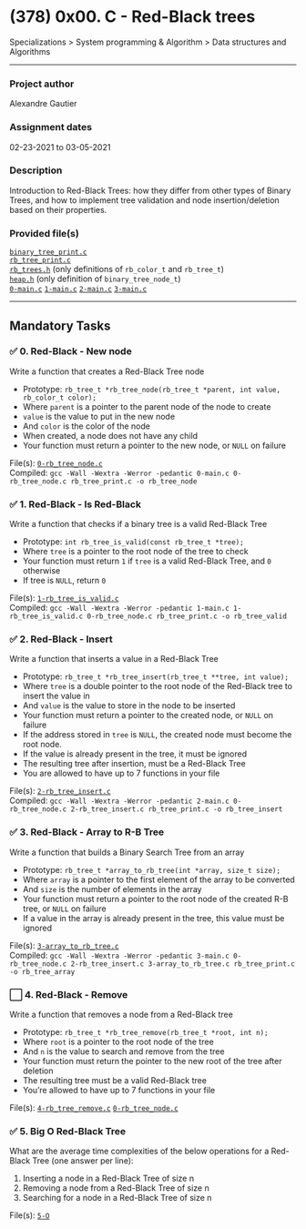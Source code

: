 # (378) 0x00. C - Red-Black trees
Specializations > System programming & Algorithm > Data structures and Algorithms

---

### Project author
Alexandre Gautier

### Assignment dates
02-23-2021 to 03-05-2021

### Description
Introduction to Red-Black Trees: how they differ from other types of Binary Trees, and how to implement tree validation and node insertion/deletion based on their properties. 

### Provided file(s)
[`binary_tree_print.c`](./binary_tree_print.c)\
[`rb_tree_print.c`](./rb_tree_print.c)\
[`rb_trees.h`](./rb_trees.h) (only definitions of `rb_color_t` and `rb_tree_t`)\
[`heap.h`](./heap.h) (only definition of `binary_tree_node_t`)\
[`0-main.c`](./tests/0-main.c) [`1-main.c`](./tests/1-main.c) [`2-main.c`](./tests/2-main.c) [`3-main.c`](./tests/3-main.c)

---

## Mandatory Tasks

### :white_check_mark: 0. Red-Black - New node
Write a function that creates a Red-Black Tree node

* Prototype: `rb_tree_t *rb_tree_node(rb_tree_t *parent, int value, rb_color_t color);`
* Where `parent` is a pointer to the parent node of the node to create
* `value` is the value to put in the new node
* And `color` is the color of the node
* When created, a node does not have any child
* Your function must return a pointer to the new node, or `NULL` on failure

File(s): [`0-rb_tree_node.c`](./0-rb_tree_node.c)\
Compiled: `gcc -Wall -Wextra -Werror -pedantic 0-main.c 0-rb_tree_node.c rb_tree_print.c -o rb_tree_node`


### :white_check_mark: 1. Red-Black - Is Red-Black
Write a function that checks if a binary tree is a valid Red-Black Tree

* Prototype: `int rb_tree_is_valid(const rb_tree_t *tree);`
* Where `tree` is a pointer to the root node of the tree to check
* Your function must return `1` if `tree` is a valid Red-Black Tree, and `0` otherwise
* If tree is `NULL`, return `0`

File(s): [`1-rb_tree_is_valid.c`](./1-rb_tree_is_valid.c)\
Compiled: `gcc -Wall -Wextra -Werror -pedantic 1-main.c 1-rb_tree_is_valid.c 0-rb_tree_node.c rb_tree_print.c -o rb_tree_valid`


### :white_check_mark: 2. Red-Black - Insert
Write a function that inserts a value in a Red-Black Tree

* Prototype: `rb_tree_t *rb_tree_insert(rb_tree_t **tree, int value);`
* Where `tree` is a double pointer to the root node of the Red-Black tree to insert the value in
* And `value` is the value to store in the node to be inserted
* Your function must return a pointer to the created node, or `NULL` on failure
* If the address stored in `tree` is `NULL`, the created node must become the root node.
* If the value is already present in the tree, it must be ignored
* The resulting tree after insertion, must be a Red-Black Tree
* You are allowed to have up to 7 functions in your file

File(s): [`2-rb_tree_insert.c`](./2-rb_tree_insert.c)\
Compiled: `gcc -Wall -Wextra -Werror -pedantic 2-main.c 0-rb_tree_node.c 2-rb_tree_insert.c rb_tree_print.c -o rb_tree_insert`


### :white_check_mark: 3. Red-Black - Array to R-B Tree
Write a function that builds a Binary Search Tree from an array

* Prototype: `rb_tree_t *array_to_rb_tree(int *array, size_t size);`
* Where `array` is a pointer to the first element of the array to be converted
* And `size` is the number of elements in the array
* Your function must return a pointer to the root node of the created R-B tree, or `NULL` on failure
* If a value in the array is already present in the tree, this value must be ignored

File(s): [`3-array_to_rb_tree.c`](./3-array_to_rb_tree.c)\
Compiled: `gcc -Wall -Wextra -Werror -pedantic 3-main.c 0-rb_tree_node.c 2-rb_tree_insert.c 3-array_to_rb_tree.c rb_tree_print.c -o rb_tree_array`


### :white_large_square: 4. Red-Black - Remove
Write a function that removes a node from a Red-Black tree

* Prototype: `rb_tree_t *rb_tree_remove(rb_tree_t *root, int n);`
* Where `root` is a pointer to the root node of the tree
* And `n` is the value to search and remove from the tree
* Your function must return the pointer to the new root of the tree after deletion
* The resulting tree must be a valid Red-Black tree
* You’re allowed to have up to 7 functions in your file

File(s): [`4-rb_tree_remove.c`](./4-rb_tree_remove.c) [`0-rb_tree_node.c`](./0-rb_tree_node.c)


### :white_check_mark: 5. Big O Red-Black Tree
What are the average time complexities of the below operations for a Red-Black Tree (one answer per line):

1. Inserting a node in a Red-Black Tree of size n
2. Removing a node from a Red-Black Tree of size n
3. Searching for a node in a Red-Black Tree of size n

File(s): [`5-O`](./5-O)
